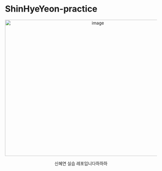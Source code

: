 # ShinHyeYeon-practice
<p align="center">
  <img width="600" height="450" alt="image" src="https://github.com/user-attachments/assets/e18a1df2-8b3c-480e-9f79-afcd194290dd" />
</p>

<p align="center">
신혜연 실습 레포입니다하하하
</p>

